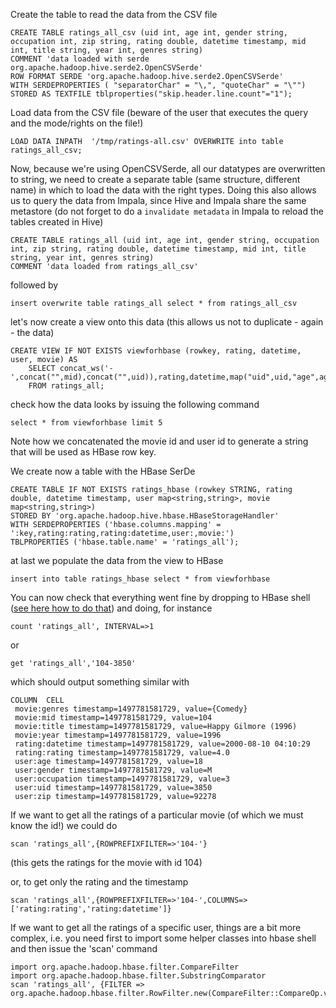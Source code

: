 
Create the table to read the data from the CSV file

```
CREATE TABLE ratings_all_csv (uid int, age int, gender string, occupation int, zip string, rating double, datetime timestamp, mid int, title string, year int, genres string) 
COMMENT 'data loaded with serde org.apache.hadoop.hive.serde2.OpenCSVSerde' 
ROW FORMAT SERDE 'org.apache.hadoop.hive.serde2.OpenCSVSerde' 
WITH SERDEPROPERTIES ( "separatorChar" = "\,", "quoteChar" = "\"") 
STORED AS TEXTFILE tblproperties("skip.header.line.count"="1");
```

Load data from the CSV file (beware of the user that executes the query and the mode/rights on the file!)

```
LOAD DATA INPATH  '/tmp/ratings-all.csv' OVERWRITE into table ratings_all_csv;
```

Now, because we're using OpenCSVSerde, all our datatypes are overwritten to string, we need to create a separate table (same structure, different name) in which to load the data with the right types. Doing this also allows us to query the data from Impala, since Hive and Impala share the same metastore (do not forget to do a `invalidate metadata` in Impala to reload the tables created in Hive)

```
CREATE TABLE ratings_all (uid int, age int, gender string, occupation int, zip string, rating double, datetime timestamp, mid int, title string, year int, genres string) 
COMMENT 'data loaded from ratings_all_csv' 
```

followed by 

```
insert overwrite table ratings_all select * from ratings_all_csv
```

let's now create a view onto this data (this allows us not to duplicate - again - the data)

```
CREATE VIEW IF NOT EXISTS viewforhbase (rowkey, rating, datetime, user, movie) AS
    SELECT concat_ws('-',concat("",mid),concat("",uid)),rating,datetime,map("uid",uid,"age",age,"zip",zip,"occupation",occupation,"gender",gender),map("mid",mid,"title",title,"year",year,"genres",genres)
    FROM ratings_all;
```

check how the data looks by issuing the following command
```
select * from viewforhbase limit 5
```

Note how we concatenated the movie id and user id to generate a string that will be used as HBase row key.

We create now a table with the HBase SerDe

```
CREATE TABLE IF NOT EXISTS ratings_hbase (rowkey STRING, rating double, datetime timestamp, user map<string,string>, movie map<string,string>)
STORED BY 'org.apache.hadoop.hive.hbase.HBaseStorageHandler'
WITH SERDEPROPERTIES ('hbase.columns.mapping' = ':key,rating:rating,rating:datetime,user:,movie:')
TBLPROPERTIES ('hbase.table.name' = 'ratings_all');
```

at last we populate the data from the view to HBase

```
insert into table ratings_hbase select * from viewforhbase
```

You can now check that everything went fine by dropping to HBase shell ([see here how to do that](https://github.com/academyofdata/clusterdock/blob/master/cheatsheet.md#hbase)) and doing, for instance 

```
count 'ratings_all', INTERVAL=>1
```

or

```
get 'ratings_all','104-3850'
```

which should output something similar with

```
COLUMN  CELL
 movie:genres timestamp=1497781581729, value={Comedy}
 movie:mid timestamp=1497781581729, value=104
 movie:title timestamp=1497781581729, value=Happy Gilmore (1996)
 movie:year timestamp=1497781581729, value=1996
 rating:datetime timestamp=1497781581729, value=2000-08-10 04:10:29
 rating:rating timestamp=1497781581729, value=4.0
 user:age timestamp=1497781581729, value=18
 user:gender timestamp=1497781581729, value=M
 user:occupation timestamp=1497781581729, value=3
 user:uid timestamp=1497781581729, value=3850
 user:zip timestamp=1497781581729, value=92278
 ```
 
 If we want to get all the ratings of a particular movie (of which we must know the id!) we could do
 
 ```
 scan 'ratings_all',{ROWPREFIXFILTER=>'104-'}
 ```
 
 (this gets the ratings for the movie with id 104)
 
 or, to get only the rating and the timestamp
 
 ```
 scan 'ratings_all',{ROWPREFIXFILTER=>'104-',COLUMNS=>['rating:rating','rating:datetime']}
 ```

If we want to get all the ratings of a specific user, things are a bit more complex, i.e. you need first to import some helper classes into hbase shell and then issue the 'scan' command

```
import org.apache.hadoop.hbase.filter.CompareFilter
import org.apache.hadoop.hbase.filter.SubstringComparator
scan 'ratings_all', {FILTER => org.apache.hadoop.hbase.filter.RowFilter.new(CompareFilter::CompareOp.valueOf('EQUAL'),SubstringComparator.new("-3850"))}
```
